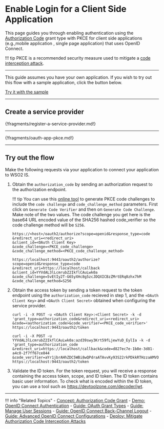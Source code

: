 # Enable Login for a Client Side Application

This page guides you through enabling authentication using the [Authorization Code](../../../references/concepts/authorization/authorization-code-grant) 
grant type with PKCE for client side applications (e.g.,mobile application , single page application) that uses OpenID Connect. 

!!! tip
    PKCE is a recommended security measure used to mitigate a [code interception attack](../../../deploy/mitigate-attacks/mitigate-authorization-code-interception-attacks/).

---

This guide assumes you have your own application. If you wish to try out this flow with a sample application, click the button below. 

<a class="samplebtn_a" href="../../../quick-starts/webapp-oidc-sample"   rel="nofollow noopener">Try it with the sample</a>

----

## Create a service provider

{!fragments/register-a-service-provider.md!}

----

{!fragments/oauth-app-pkce.md!}

----

## Try out the flow

Make the following requests via your application to connect your application to WSO2 IS. 

1. Obtain the `authorization_code` by sending an authorization request to the authorization endpoint. 

    !!! tip
        You can use this [online tool](https://tonyxu-io.github.io/pkce-generator/) to generate PKCE code challenges to include the `code challenge` and `code_challenge_method` parameters. 
        First click on `Generate Code Verifier` and then on `Generate Code Challenge`. 
        Make note of the two values. The code challenge you get here is the base64 URL encoded value of the SHA256 hashed code_verifier so the code challenge method will be `S256`.    
    
    ```tab="Request Format"
    https://<host>/oauth2/authorize?scope=openid&response_type=code
    &redirect_uri=<redirect_uri>
    &client_id=<OAuth Client Key>
    &code_challenge=<PKCE_code_challenge>
    &code_challenge_method=<PKCE_code_challenge_method>
    ```

    ```tab="Sample Request"
    https://localhost:9443/oauth2/authorize?scope=openid&response_type=code
    &redirect_uri=https://localhost/callback
    &client_id=YYVdAL3lLcmrubZ2IkflCAuLwk0a
    &code_challenge=5vEtIy2T-G65yXHc8g5zcJDQXICBzZMrtERq0zhx7hM
    &code_challenge_method=S256
    ```
    
2. Obtain the access token by sending a token request to the token endpoint using the `authorization_code` recieved in step 1, and the `<OAuth Client Key>` and `<OAuth Client Secret>` obtained when configuring the service provider.

    ```tab="Request Format"
    curl -i -X POST -u <OAuth Client Key>:<Client Secret> -k -d 
    'grant_type=authorization_code&redirect_uri=<redirect_uri>
    &code=<authorization_code>&code_verifier=<PKCE_code_verifier>' 
    https://localhost:9443/oauth2/token
    ```

    ```tab="Sample Request"
    curl -i -X POST -u YYVdAL3lLcmrubZ2IkflCAuLwk0a:azd39swy3Krt59fLjewYuD_EylIa -k -d 
    'grant_type=authorization_code
    &redirect_uri=https://localhost/callback&code=d827ec7e-1b8e-3d81-a4c0-2f7ff67ce844
    &code_verifier=aYr1jbrAHhZDC5WBi8wQPdraATAvvKy93S22rkPDkkRTHzzaAMVOJ5MHgRPgoKf8xDBJPE08'
    https://localhost:9443/oauth2/token
    ```

3. Validate the ID token. For the token request, you will receive a response containing the access token, scope, and ID token. The ID token contains basic user information. To check what is encoded within the ID token, you can use a tool such as <https://devtoolzone.com/decoder/jwt>.

----

!!! info "Related Topics"
    - [Concept: Authorization Code Grant](../../../references/concepts/authorization/authorization-code-grant)
    - [Demo: OpenID Connect Authentication](../../../quick-starts/webapp-oidc-sample)
    - [Guide: OAuth Grant Types](../../access-delegation/oauth-grant-types)
    - [Guide: Manage User Sessions](../session-management-logout)
    - [Guide: OpenID Connect Back-Channel Logout](../oidc-backchannel-logout)
    - [Guide: Advanced OpenID Connect Configurations](../../login/oauth-app-config-advanced)
    - [Deploy: Mitigate Authorization Code Interception Attacks](../../../deploy/mitigate-attacks/mitigate-authorization-code-interception-attacks/)    


